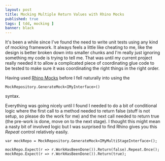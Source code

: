 ```yaml
---
layout: post
title: Mocking Multiple Return Values with Rhino Mocks
published: true 
tags: [ tdd, mocking ]
banner: black
---
```


It's been a while since I've found the need to write unit tests using any 
kind of mocking framework. It always feels a little like cheating to me, like 
the design is better broken down into smaller chunks and I'm really just 
ignoring something my code is trying to tell me. That was until my current 
project really needed it to allow a complicated piece of coordinating glue 
code to be tested to make sure it was coordinating the right things in the 
right order. 

Having used [Rhino Mocks](http://hibernatingrhinos.com/oss/rhino-mocks) 
before I fell naturally into using the 

	
	MockRepository.GenerateMock<IMyInterface>() 
	
	
syntax.

Everything was going nicely until I found I needed to do a bit of conditional logic 
where the first call to a method needed to return false (stuff is not setup, so 
please do the work for me) and the next call needed to return true (the pre-work 
is done, move on to the next stage). I thought this might mean a nasty bit of 
involved logic but I was surprised to find Rhino gives you this *Repeat* control 
relatively easily.

	
	var mockRepo = MockRepository.GenerateMock<IMyMultiStageInterface>();
	
	mockRepo.Expect(r => r.WorkHasBeenDone()).Return(false).Repeat.Once();
	mockRepo.Expect(r => r.WorkHasBeenDone()).Return(true);
		
	
